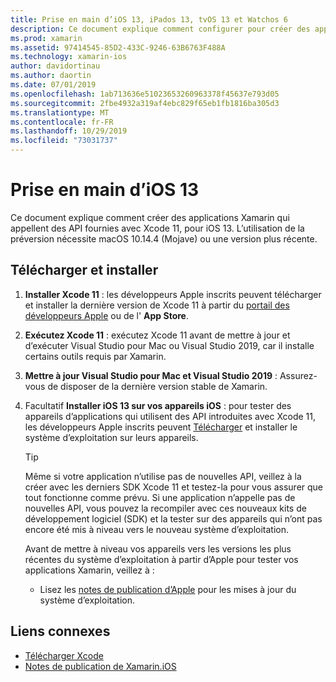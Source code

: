 ```yaml
---
title: Prise en main d’iOS 13, iPados 13, tvOS 13 et Watchos 6
description: Ce document explique comment configurer pour créer des applications iOS 13, iPados 13, tvOS 13 et Watchos 6 avec Xamarin. Il explique comment télécharger Xcode 11 et Update Visual Studio pour Mac.
ms.prod: xamarin
ms.assetid: 97414545-85D2-433C-9246-63B6763F488A
ms.technology: xamarin-ios
author: davidortinau
ms.author: daortin
ms.date: 07/01/2019
ms.openlocfilehash: 1ab713636e51023653260963378f45637e793d05
ms.sourcegitcommit: 2fbe4932a319af4ebc829f65eb1fb1816ba305d3
ms.translationtype: MT
ms.contentlocale: fr-FR
ms.lasthandoff: 10/29/2019
ms.locfileid: "73031737"
---
```

# <a name="get-started-with-ios-13"></a>Prise en main d’iOS 13

Ce document explique comment créer des applications Xamarin qui appellent des API fournies avec Xcode 11, pour iOS 13. L’utilisation de la préversion nécessite macOS 10.14.4 (Mojave) ou une version plus récente.

## <a name="download-and-install"></a>Télécharger et installer

1. **Installer Xcode 11** : les développeurs Apple inscrits peuvent télécharger et installer la dernière version de Xcode 11 à partir du [portail des développeurs Apple](https://developer.apple.com/download/) ou de l' **App Store**.

2. **Exécutez Xcode 11** : exécutez Xcode 11 avant de mettre à jour et d’exécuter Visual Studio pour Mac ou Visual Studio 2019, car il installe certains outils requis par Xamarin.

3. **Mettre à jour Visual Studio pour Mac et Visual Studio 2019** : Assurez-vous de disposer de la dernière version stable de Xamarin.

4. Facultatif **Installer iOS 13 sur vos appareils iOS** : pour tester des appareils d’applications qui utilisent des API introduites avec Xcode 11, les développeurs Apple inscrits peuvent [Télécharger](https://developer.apple.com/download) et installer le système d’exploitation sur leurs appareils. 

   > [!TIP]
   > Même si votre application n’utilise pas de nouvelles API, veillez à la créer avec les derniers SDK Xcode 11 et testez-la pour vous assurer que tout fonctionne comme prévu. Si une application n’appelle pas de nouvelles API, vous pouvez la recompiler avec ces nouveaux kits de développement logiciel (SDK) et la tester sur des appareils qui n’ont pas encore été mis à niveau vers le nouveau système d’exploitation.
   >
   > Avant de mettre à niveau vos appareils vers les versions les plus récentes du système d’exploitation à partir d’Apple pour tester vos applications Xamarin, veillez à :
   >
   > - Lisez les [notes de publication d’Apple](https://developer.apple.com/download/) pour les mises à jour du système d’exploitation.

## <a name="related-links"></a>Liens connexes

- [Télécharger Xcode](https://developer.apple.com/download/)
- [Notes de publication de Xamarin.iOS](/xamarin/ios/release-notes/13/13.0)
